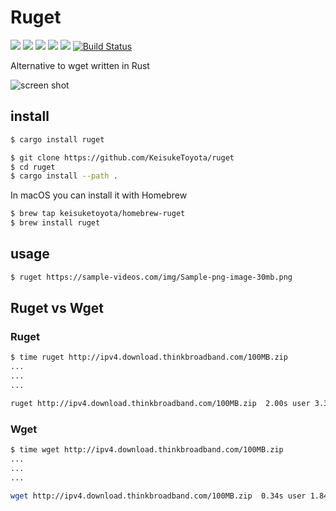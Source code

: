 # Ruget

![](https://img.shields.io/github/stars/KeisukeToyota/ruget.svg)
![](https://img.shields.io/github/release/KeisukeToyota/ruget.svg)
![](https://img.shields.io/github/issues/KeisukeToyota/ruget.svg)
![](https://img.shields.io/github/forks/KeisukeToyota/ruget.svg)
![](https://img.shields.io/github/license/KeisukeToyota/ruget.svg)
[![Build Status](https://travis-ci.org/KeisukeToyota/ruget.svg?branch=master)](https://travis-ci.org/KeisukeToyota/ruget)

Alternative to wget written in Rust

![screen shot](https://github.com/KeisukeToyota/ruget/blob/images/screen_shot.png)

## install

```bash
$ cargo install ruget
```

```bash
$ git clone https://github.com/KeisukeToyota/ruget
$ cd ruget
$ cargo install --path .
```
In macOS you can install it with Homebrew
```bash
$ brew tap keisuketoyota/homebrew-ruget
$ brew install ruget
```

## usage

```bash
$ ruget https://sample-videos.com/img/Sample-png-image-30mb.png
```

## Ruget vs Wget

### Ruget
```bash
$ time ruget http://ipv4.download.thinkbroadband.com/100MB.zip
...
...
...

ruget http://ipv4.download.thinkbroadband.com/100MB.zip  2.00s user 3.38s system 33% cpu 15.858 total
```

### Wget
```bash
$ time wget http://ipv4.download.thinkbroadband.com/100MB.zip
...
...
...

wget http://ipv4.download.thinkbroadband.com/100MB.zip  0.34s user 1.84s system 8% cpu 26.428 total
```